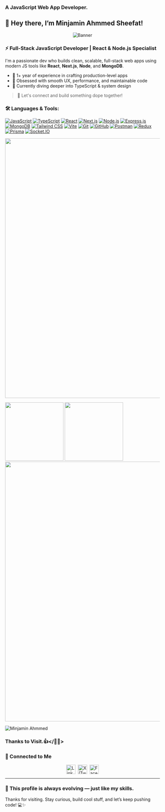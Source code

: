 ### A JavaScript Web App Developer.

## 👋 Hey there, I’m Minjamin Ahmmed Sheefat!

<p align="center">
  <img src="https://i.ibb.co.com/2Yqsj8jW/cover.png" alt="Banner" />
</p>

### ⚡ Full-Stack JavaScript Developer | React & Node.js Specialist
I'm a passionate dev who builds clean, scalable, full-stack web apps using modern JS tools like **React**, **Next.js**, **Node**, and **MongoDB**.

- 🔭 1+ year of experience in crafting production-level apps
- 🚀 Obsessed with smooth UX, performance, and maintainable code
- 🧠 Currently diving deeper into TypeScript & system design

> 💬 Let's connect and build something dope together!

<h3 align="left">🛠️ Languages & Tools:</h3>
<p align="left">
  <a href="https://developer.mozilla.org/en-US/docs/Web/JavaScript" target="_blank"><img src="https://skillicons.dev/icons?i=js" alt="JavaScript" title="JavaScript"/></a>
  <a href="https://www.typescriptlang.org/" target="_blank"><img src="https://skillicons.dev/icons?i=ts" alt="TypeScript" title="TypeScript"/></a>
  <a href="https://reactjs.org/" target="_blank"><img src="https://skillicons.dev/icons?i=react" alt="React" title="React"/></a>
  <a href="https://nextjs.org/" target="_blank"><img src="https://skillicons.dev/icons?i=nextjs" alt="Next.js" title="Next.js"/></a>
  <a href="https://nodejs.org/" target="_blank"><img src="https://skillicons.dev/icons?i=nodejs" alt="Node.js" title="Node.js"/></a>
  <a href="https://expressjs.com/" target="_blank"><img src="https://skillicons.dev/icons?i=express" alt="Express.js" title="Express.js"/></a>
  <a href="https://www.mongodb.com/" target="_blank"><img src="https://skillicons.dev/icons?i=mongodb" alt="MongoDB" title="MongoDB"/></a>
  <a href="https://tailwindcss.com/" target="_blank"><img src="https://skillicons.dev/icons?i=tailwind" alt="Tailwind CSS" title="Tailwind CSS"/></a>
  <a href="https://vitejs.dev/" target="_blank"><img src="https://skillicons.dev/icons?i=vite" alt="Vite" title="Vite"/></a>
  <a href="https://git-scm.com/" target="_blank"><img src="https://skillicons.dev/icons?i=git" alt="Git" title="Git"/></a>
  <a href="https://github.com/" target="_blank"><img src="https://skillicons.dev/icons?i=github" alt="GitHub" title="GitHub"/></a>
  <a href="https://www.postman.com/" target="_blank"><img src="https://skillicons.dev/icons?i=postman" alt="Postman" title="Postman"/></a>
  <a href="https://redux.js.org/" target="_blank"><img src="https://skillicons.dev/icons?i=redux" alt="Redux" title="Redux"/></a>
  <a href="https://www.prisma.io/" target="_blank"><img src="https://skillicons.dev/icons?i=prisma" alt="Prisma" title="Prisma"/></a>
   <a href="https://socket.io/" target="_blank"><img src="https://skillicons.dev/icons?i=socketio" alt="Socket.IO" title="Socket.IO"/></a>
</p>


<!--   <img width="845"  src="https://streak-stats.demolab.com?user=muhammadranju&hide_border=true&border_radius=5&card_width=800&theme=dark"> -->
   <img width="845"  src="https://github-profile-summary-cards.vercel.app/api/cards/profile-details?username=minjamin-ahmmed&theme=vision_friendly_dark">
<!--   <img   width="845" src="https://github-profile-summary-cards.vercel.app/api/cards/profile-details?username=minjamin-ahmmed&theme=gruvbox" /> -->
  
 <p > 
  <img height="190"   src="https://github-readme-stats.vercel.app/api/top-langs/?username=minjamin-ahmmed&layout=compact&theme=vision_friendly_dark&hide_border=true"/>
  <img height="190"   src="https://github-readme-stats.vercel.app/api?username=minjamin-ahmmed&show_icons=true&count_private=true&theme=vision_friendly_dark&hide_border=true"/>
<!--  </p> -->
  <img  width="845" src="https://github-profile-trophy.vercel.app/?username=minjamin-ahmmed&theme=vision_friendly_dark&no-bg=true&hide_border=true" />

<!-- <a href="https://gitroll.io/profile/uj4CFlj0KiRVsY6LK3AB4TIurP2C3" target="_blank"><img src="https://res.cloudinary.com/nodelove/image/upload/v1719340361/mdranju/gaznyxmbxfdvs19ebrh0.png" alt="GitRoll Profile Badge"  width="460" height="260"/></a> -->


<p align="left"> 
 <img src="https://komarev.com/ghpvc/?username=minjamin-ahmmed&color=brightgreen&style=plasti&theme=dark" alt="Minjamin Ahmmed" /> 
</p>
<!-- <a href="https://app.daily.dev/muhammadranju"><img src="https://api.daily.dev/devcards/v2/8bzFCy1xxlwDVcdDGHAsy.png?type=wide&r=n4j" width="845" alt="Md. Ranju's Dev Card"/></a> -->
  
### Thanks to Visit.👍</🚀😊>

### 🔗 Connected to Me
<div  >


<p style="display:flex; align-items: center; justify-content: center;">
  <a href="https://www.linkedin.com/in/minjamin-ahmmed-sheefat/" target="_blank">
    <img alt="LinkedIn" width="30px" src="https://cdn-icons-png.flaticon.com/512/174/174857.png" />
  </a>&nbsp;&nbsp;

  <a href="https://x.com/sheefat_58" target="_blank">
    <img alt="X (Twitter)" width="30px" src="https://cdn-icons-png.flaticon.com/512/5968/5968958.png" />
  </a>&nbsp;&nbsp;

  <a href="https://www.facebook.com/minjamin.ahmmed/" target="_blank">
    <img alt="Facebook" width="30px" src="https://img.icons8.com/fluent/48/000000/facebook-new.png" />
  </a>
</p>

     

     
<div/>
</div>

---

### 🚀 This profile is always evolving — just like my skills.
Thanks for visiting. Stay curious, build cool stuff, and let’s keep pushing code! 💻✨


 
